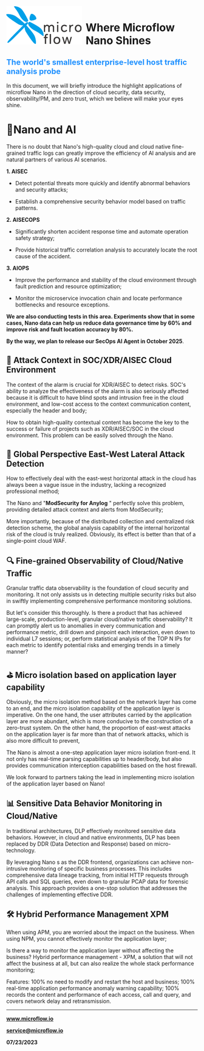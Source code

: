 <img src="https://github.com/Microflow-IO/microflow-nano/blob/main/docs/github_microflow_B.png" alt="logo" style="float:left; margin-right:10px;" />



# Where Microflow Nano Shines



<h2 style="font-size: 20px;color: #1E90FF;">The world's smallest enterprise-level host traffic analysis probe</h3>  

   

In this document, we will briefly introduce the highlight applications of microflow Nano in the direction of cloud security, data security, observability/PM, and zero trust, which we believe will make your eyes shine.



# 🤖Nano and AI

There is no doubt that Nano's high-quality cloud and cloud native fine-grained traffic logs can greatly improve the efficiency of AI analysis and are natural partners of various AI scenarios.

**1. AISEC**

- Detect potential threats more quickly and identify abnormal behaviors and security attacks;

- Establish a comprehensive security behavior model based on traffic patterns.

**2. AISECOPS**

- Significantly shorten accident response time and automate operation safety strategy;

- Provide historical traffic correlation analysis to accurately locate the root cause of the accident.


**3. AIOPS**

- Improve the performance and stability of the cloud environment through fault prediction and resource optimization;

- Monitor the microservice invocation chain and locate performance bottlenecks and resource exceptions.


**We are also conducting tests in this area. Experiments show that in some cases, Nano data can help us reduce data governance time by 60% and improve risk and fault location accuracy by 80%.**

**By the way, we plan to release our SecOps AI Agent in October 2025**.



## 📠 Attack Context in SOC/XDR/AISEC Cloud Environment

The context of the alarm is crucial for XDR/AISEC to detect risks. SOC's ability to analyze the effectiveness of the alarm is also seriously affected because it is difficult to have blind spots and intrusion free in the cloud environment, and low-cost access to the context communication content, especially the header and body;

How to obtain high-quality contextual content has become the key to the success or failure of projects such as XDR/AISEC/SOC in the cloud environment. This problem can be easily solved through the Nano.



## 🎃 Global Perspective East-West Lateral Attack Detection

How to effectively deal with the east-west horizontal attack in the cloud has always been a vague issue in the industry, lacking a recognized professional method;

The Nano and "**ModSecurity for Anylog** " perfectly solve this problem, providing detailed attack context and alerts from ModSecurity;

More importantly, because of the distributed collection and centralized risk detection scheme, the global analysis capability of the internal horizontal risk of the cloud is truly realized. Obviously, its effect is better than that of a single-point cloud WAF.



## 🔍 Fine-grained Observability of Cloud/Native Traffic

Granular traffic data observability is the foundation of cloud security and monitoring. It not only assists us in detecting multiple security risks but also in swiftly implementing comprehensive performance monitoring solutions.

But let's consider this thoroughly. Is there a product that has achieved large-scale, production-level, granular cloud/native traffic observability? It can promptly alert us to anomalies in every communication and performance metric, drill down and pinpoint each interaction, even down to individual L7 sessions; or, perform statistical analysis of the TOP N IPs for each metric to identify potential risks and emerging trends in a timely manner?



## ⛳ Micro isolation based on application layer capability

Obviously, the micro isolation method based on the network layer has come to an end, and the micro isolation capability of the application layer is imperative. On the one hand, the user attributes carried by the application layer are more abundant, which is more conducive to the construction of a zero-trust system. On the other hand, the proportion of east-west attacks on the application layer is far more than that of network attacks, which is also more difficult to prevent,

The Nano is almost a one-step application layer micro isolation front-end. It not only has real-time parsing capabilities up to header/body, but also provides communication interception capabilities based on the host firewall.

We look forward to partners taking the lead in implementing micro isolation of the application layer based on Nano!



## 📊 Sensitive Data Behavior Monitoring in Cloud/Native

In traditional architectures, DLP effectively monitored sensitive data behaviors. However, in cloud and native environments, DLP has been replaced by DDR (Data Detection and Response) based on micro- technology.

By leveraging Nano s as the DDR frontend, organizations can achieve non-intrusive monitoring of specific business processes. This includes comprehensive data lineage tracking, from initial HTTP requests through API calls and SQL queries, even down to granular PCAP data for forensic analysis. This approach provides a one-stop solution that addresses the challenges of implementing effective DDR.



## 🛠 Hybrid Performance Management XPM

When using APM, you are worried about the impact on the business. When using NPM, you cannot effectively monitor the application layer;

Is there a way to monitor the application layer without affecting the business? Hybrid performance management - XPM, a solution that will not affect the business at all, but can also realize the whole stack performance monitoring;

Features: 100% no need to modify and restart the host and business; 100% real-time application performance anomaly warning capability; 100% records the content and performance of each access, call and query, and covers network delay and retransmission.



------

**www.microflow.io**

**service@microflow.io**

**07/23/2023**
